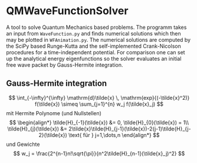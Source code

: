 # QMWaveFunctionSolver
A tool to solve Quantum Mechanics based problems. The programm takes an input from `WaveFunction.py` and finds numerical solutions which then may be plotted in `WFAnimation.py`. The numerical solutions are computed by the SciPy based Runge-Kutta and the self-implemented Crank-Nicolson procedures for a time-independent potential. For comparison one can set up the analytical energy eigenfunctions so the solver evaluates an initial free wave packet by Gauss-Hermite integration. 
## Gauss-Hermite integration
$$
\int_{-\infty}^{\infty} \mathrm{d}\tilde{x} \, \mathrm{exp}{(-\tilde{x}^2)} f(\tilde{x}) \simeq \sum_{j=1}^{n} w_j f(\tilde{x}_j)
$$
mit Hermite Polynome (und Nullstellen)
$$
\begin{align*}
    \tilde{H}_{-1}(\tilde{x}) &= 0, \tilde{H}_{0}(\tilde{x}) = 1\\
    \tilde{H}_{j}(\tilde{x}) &= 2\tilde{x}\tilde{H}_{j-1}(\tilde{x})-2(j-1)\tilde{H}_{j-2}(\tilde{x}) \text{    für    } j=1,\dots,n
\end{align*}
$$
und Gewichte
$$
w_j = \frac{2^{n-1}n!\sqrt{\pi}}{n^2\tilde{H}_{n-1}(\tilde{x}_j)^2}
$$
<!-- Approximation des Wellenpakets
$$
\psi(x, t) \simeq N \sum_{j=1}^{n} w_j \exp ( -\text{i}\frac{(2\sigma_p \tilde{x}_j+p_0)^2}{2m\hbar}t ) \sum_{\alpha} \varphi_\alpha(x, 2\sigma_p \tilde{x}_j+p_0)
$$
mit Normierungskonstante $N$
## Runge-Kutta procedure
[SciPy API: `solve_ivp(..)`](https://docs.scipy.org/doc/scipy/reference/generated/scipy.integrate.solve_ivp.html)
## Crank-Nicolson procedure
$$
\psi_j^{n+1} = ( \textbf{I} - \frac{\Delta t}{2\text{i}\hbar}\mathbf{H} )^{-1} ( \textbf{I} + \frac{\Delta t}{2\text{i}\hbar}\mathbf{H} ) \psi_j^n
$$
mit Einheitsmatrix $\textbf{I}$ und Hamiltonoperator
$$
\textbf{H} = -\frac{\hbar^2}{2m(\Delta x)^2}    
\begin{pmatrix}
    -2 & 1 & 0 & \cdots & 0\\
    1 & -2 & 1 & \cdots & 0\\
    0 & 1 & -2 & \cdots & 0\\
    \vdots & \vdots & \vdots & \ddots & \vdots\\
    0 & 0 & 0 & \cdots & -2
\end{pmatrix} +
\begin{pmatrix}
    V_1 & 0 & 0 & \cdots & 0\\
    0 & V_2 & 0 & \cdots & 0\\
    0 & 0 & V_3 & \cdots & 0\\
    \vdots & \vdots & \vdots & \ddots & \vdots\\
    0 & 0 & 0 & \cdots & V_J
\end{pmatrix}
$$ -->
